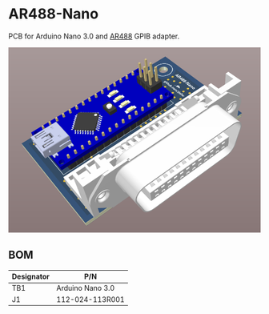 # AR488-Nano
PCB for Arduino Nano 3.0 and [AR488](https://github.com/Twilight-Logic/AR488) GPIB adapter.

![3dmodel](/images/3dmodel.png?raw=true)

## BOM

| Designator | P/N |
| ---------- | ----------- |
| TB1 | Arduino Nano 3.0 |
| J1 | 112-024-113R001 |

